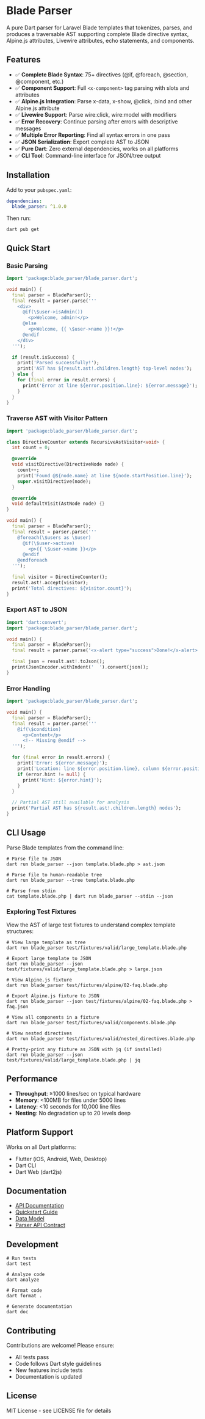 # Blade Parser

A pure Dart parser for Laravel Blade templates that tokenizes, parses, and produces a traversable AST supporting
complete Blade directive syntax, Alpine.js attributes, Livewire attributes, echo statements, and components.

## Features

- ✅ **Complete Blade Syntax**: 75+ directives (@if, @foreach, @section, @component, etc.)
- ✅ **Component Support**: Full `<x-component>` tag parsing with slots and attributes
- ✅ **Alpine.js Integration**: Parse x-data, x-show, @click, :bind and other Alpine.js attribute
- ✅ **Livewire Support**: Parse wire:click, wire:model with modifiers
- ✅ **Error Recovery**: Continue parsing after errors with descriptive messages
- ✅ **Multiple Error Reporting**: Find all syntax errors in one pass
- ✅ **JSON Serialization**: Export complete AST to JSON
- ✅ **Pure Dart**: Zero external dependencies, works on all platforms
- ✅ **CLI Tool**: Command-line interface for JSON/tree output

## Installation

Add to your `pubspec.yaml`:

```yaml
dependencies:
  blade_parser: ^1.0.0
```

Then run:

```shell
dart pub get
```

## Quick Start

### Basic Parsing

```dart
import 'package:blade_parser/blade_parser.dart';

void main() {
  final parser = BladeParser();
  final result = parser.parse('''
    <div>
      @if(\$user->isAdmin())
        <p>Welcome, admin!</p>
      @else
        <p>Welcome, {{ \$user->name }}!</p>
      @endif
    </div>
  ''');

  if (result.isSuccess) {
    print('Parsed successfully!');
    print('AST has ${result.ast!.children.length} top-level nodes');
  } else {
    for (final error in result.errors) {
      print('Error at line ${error.position.line}: ${error.message}');
    }
  }
}
```

### Traverse AST with Visitor Pattern

```dart
import 'package:blade_parser/blade_parser.dart';

class DirectiveCounter extends RecursiveAstVisitor<void> {
  int count = 0;

  @override
  void visitDirective(DirectiveNode node) {
    count++;
    print('Found @${node.name} at line ${node.startPosition.line}');
    super.visitDirective(node);
  }

  @override
  void defaultVisit(AstNode node) {}
}

void main() {
  final parser = BladeParser();
  final result = parser.parse('''
    @foreach(\$users as \$user)
      @if(\$user->active)
        <p>{{ \$user->name }}</p>
      @endif
    @endforeach
  ''');

  final visitor = DirectiveCounter();
  result.ast!.accept(visitor);
  print('Total directives: ${visitor.count}');
}
```

### Export AST to JSON

```dart
import 'dart:convert';
import 'package:blade_parser/blade_parser.dart';

void main() {
  final parser = BladeParser();
  final result = parser.parse('<x-alert type="success">Done!</x-alert>');

  final json = result.ast!.toJson();
  print(JsonEncoder.withIndent('  ').convert(json));
}
```

### Error Handling

```dart
import 'package:blade_parser/blade_parser.dart';

void main() {
  final parser = BladeParser();
  final result = parser.parse('''
    @if(\$condition)
      <p>Content</p>
      <!-- Missing @endif -->
  ''');

  for (final error in result.errors) {
    print('Error: ${error.message}');
    print('Location: line ${error.position.line}, column ${error.position.column}');
    if (error.hint != null) {
      print('Hint: ${error.hint}');
    }
  }

  // Partial AST still available for analysis
  print('Partial AST has ${result.ast!.children.length} nodes');
}
```

## CLI Usage

Parse Blade templates from the command line:

```shell
# Parse file to JSON
dart run blade_parser --json template.blade.php > ast.json

# Parse file to human-readable tree
dart run blade_parser --tree template.blade.php

# Parse from stdin
cat template.blade.php | dart run blade_parser --stdin --json
```

### Exploring Test Fixtures

View the AST of large test fixtures to understand complex template structures:

```shell
# View large template as tree
dart run blade_parser test/fixtures/valid/large_template.blade.php

# Export large template to JSON
dart run blade_parser --json test/fixtures/valid/large_template.blade.php > large.json

# View Alpine.js fixture
dart run blade_parser test/fixtures/alpine/02-faq.blade.php

# Export Alpine.js fixture to JSON
dart run blade_parser --json test/fixtures/alpine/02-faq.blade.php > faq.json

# View all components in a fixture
dart run blade_parser test/fixtures/valid/components.blade.php

# View nested directives
dart run blade_parser test/fixtures/valid/nested_directives.blade.php

# Pretty-print any fixture as JSON with jq (if installed)
dart run blade_parser --json test/fixtures/valid/large_template.blade.php | jq
```

## Performance

- **Throughput**: ≥1000 lines/sec on typical hardware
- **Memory**: <100MB for files under 5000 lines
- **Latency**: <10 seconds for 10,000 line files
- **Nesting**: No degradation up to 20 levels deep

## Platform Support

Works on all Dart platforms:

- Flutter (iOS, Android, Web, Desktop)
- Dart CLI
- Dart Web (dart2js)

## Documentation

- [API Documentation](https://pub.dev/documentation/blade_parser/latest/)
- [Quickstart Guide](specs/001-create-a-laravel/quickstart.md)
- [Data Model](specs/001-create-a-laravel/data-model.md)
- [Parser API Contract](specs/001-create-a-laravel/contracts/parser-api.md)

## Development

```shell
# Run tests
dart test

# Analyze code
dart analyze

# Format code
dart format .

# Generate documentation
dart doc
```

## Contributing

Contributions are welcome! Please ensure:

- All tests pass
- Code follows Dart style guidelines
- New features include tests
- Documentation is updated

## License

MIT License - see LICENSE file for details
